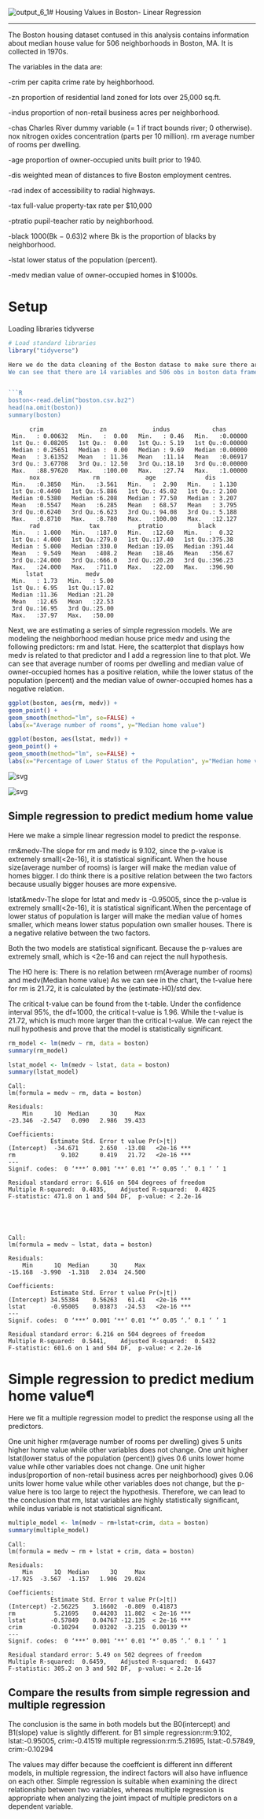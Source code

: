 ![output_6_1](https://github.com/iuyuuu/Housing-Values-in-Boston/assets/108920364/4f90e583-0038-44e3-b1d7-6954c9e6cfb2)# Housing Values in Boston- Linear Regression 

---
The Boston housing dataset contused in this analysis contains information about median house value for 506 neighborhoods in Boston, MA. It is collected in 1970s. 

The variables in the data are: 

-crim per capita crime rate by heighborhood.

-zn proportion of residential land zoned for lots over 25,000 sq.ft.

-indus proportion of non-retail business acres per neighborhood.

-chas Charles River dummy variable (= 1 if tract bounds river; 0 otherwise). nox nitrogen oxides concentration (parts per 10 million).
rm average number of rooms per dwelling.

-age proportion of owner-occupied units built prior to 1940.

-dis weighted mean of distances to five Boston employment centres.

-rad index of accessibility to radial highways.

-tax full-value property-tax rate per $10,000

-ptratio pupil-teacher ratio by neighborhood.

-black 1000(Bk − 0.63)2 where Bk is the proportion of blacks by neighborhood. 

-lstat lower status of the population (percent).

-medv median value of owner-occupied homes in $1000s. 

# Setup
Loading libraries tidyverse


```R
# Load standard libraries
library("tidyverse")

Here we do the data cleaning of the Boston datase to make sure there aren't any missings.
We can see that there are 14 variables and 506 obs in boston data frame.


```R
boston<-read.delim("boston.csv.bz2")
head(na.omit(boston))
summary(boston)
```




          crim                zn             indus            chas        
     Min.   : 0.00632   Min.   :  0.00   Min.   : 0.46   Min.   :0.00000  
     1st Qu.: 0.08205   1st Qu.:  0.00   1st Qu.: 5.19   1st Qu.:0.00000  
     Median : 0.25651   Median :  0.00   Median : 9.69   Median :0.00000  
     Mean   : 3.61352   Mean   : 11.36   Mean   :11.14   Mean   :0.06917  
     3rd Qu.: 3.67708   3rd Qu.: 12.50   3rd Qu.:18.10   3rd Qu.:0.00000  
     Max.   :88.97620   Max.   :100.00   Max.   :27.74   Max.   :1.00000  
          nox               rm             age              dis        
     Min.   :0.3850   Min.   :3.561   Min.   :  2.90   Min.   : 1.130  
     1st Qu.:0.4490   1st Qu.:5.886   1st Qu.: 45.02   1st Qu.: 2.100  
     Median :0.5380   Median :6.208   Median : 77.50   Median : 3.207  
     Mean   :0.5547   Mean   :6.285   Mean   : 68.57   Mean   : 3.795  
     3rd Qu.:0.6240   3rd Qu.:6.623   3rd Qu.: 94.08   3rd Qu.: 5.188  
     Max.   :0.8710   Max.   :8.780   Max.   :100.00   Max.   :12.127  
          rad              tax           ptratio          black       
     Min.   : 1.000   Min.   :187.0   Min.   :12.60   Min.   :  0.32  
     1st Qu.: 4.000   1st Qu.:279.0   1st Qu.:17.40   1st Qu.:375.38  
     Median : 5.000   Median :330.0   Median :19.05   Median :391.44  
     Mean   : 9.549   Mean   :408.2   Mean   :18.46   Mean   :356.67  
     3rd Qu.:24.000   3rd Qu.:666.0   3rd Qu.:20.20   3rd Qu.:396.23  
     Max.   :24.000   Max.   :711.0   Max.   :22.00   Max.   :396.90  
         lstat            medv      
     Min.   : 1.73   Min.   : 5.00  
     1st Qu.: 6.95   1st Qu.:17.02  
     Median :11.36   Median :21.20  
     Mean   :12.65   Mean   :22.53  
     3rd Qu.:16.95   3rd Qu.:25.00  
     Max.   :37.97   Max.   :50.00  


Next, we are estimating a series of simple regression models. We are modeling the neighborhood median house price medv and using the following predictors: rm and lstat.
Here, the scatterplot that displays how medv is related to that predictor and I add a  regression line to that plot. We can see that average number of rooms per dwelling and median value of owner-occupied homes has a positive relation, while the lower status of the population (percent) and the median value of owner-occupied homes has a negative relation.


```R
ggplot(boston, aes(rm, medv)) +
geom_point() +
geom_smooth(method="lm", se=FALSE) +
labs(x="Average number of rooms", y="Median home value")

ggplot(boston, aes(lstat, medv)) +
geom_point() +
geom_smooth(method="lm", se=FALSE) +
labs(x="Percentage of Lower Status of the Population", y="Median home value")

```

![svg](output_6_1.svg)
    
    
![svg](output_6_2.svg)
    

## Simple regression to predict medium home value
Here we make a simple linear regression model to predict the response. 

rm&medv-The slope for rm and medv is  9.102, since the p-value is extremely small(<2e-16), it is statistical significant. When the house size(average number of rooms) is larger will make the median value of homes bigger. I do think there is a positive relation between the two factors because usually bigger houses are more expensive.

lstat&medv-The slope for lstat and medv is -0.95005, since the p-value is extremely small(<2e-16), it is statistical significant.When the percentage of lower status of population is larger will make the median value of homes smaller, which means lower status population own smaller houses. There is a negative relative between the two factors.

Both the two models are statistical significant. Because the p-values are extremely small, which is <2e-16 and can reject the null hypothesis.

The H0 here is: There is no relation between rm(Average number of rooms) and medv(Median home value)
As we can see in the chart, the t-value here for rm is 21.72, it is calculated by the (estimate-H0)/std dev. 

The critical t-value can be found from the t-table. Under the confidence interval 95%, the df=1000, the critical t-value is 1.96. While the t-value is 21.72, which is much more larger than the critical t-value. We can reject the null hypothesis and prove that the model is statistically significant.


```R
rm_model <- lm(medv ~ rm, data = boston)
summary(rm_model)

lstat_model <- lm(medv ~ lstat, data = boston)
summary(lstat_model)
```


    
    Call:
    lm(formula = medv ~ rm, data = boston)
    
    Residuals:
        Min      1Q  Median      3Q     Max 
    -23.346  -2.547   0.090   2.986  39.433 
    
    Coefficients:
                Estimate Std. Error t value Pr(>|t|)    
    (Intercept)  -34.671      2.650  -13.08   <2e-16 ***
    rm             9.102      0.419   21.72   <2e-16 ***
    ---
    Signif. codes:  0 ‘***’ 0.001 ‘**’ 0.01 ‘*’ 0.05 ‘.’ 0.1 ‘ ’ 1
    
    Residual standard error: 6.616 on 504 degrees of freedom
    Multiple R-squared:  0.4835,	Adjusted R-squared:  0.4825 
    F-statistic: 471.8 on 1 and 504 DF,  p-value: < 2.2e-16




    
    Call:
    lm(formula = medv ~ lstat, data = boston)
    
    Residuals:
        Min      1Q  Median      3Q     Max 
    -15.168  -3.990  -1.318   2.034  24.500 
    
    Coefficients:
                Estimate Std. Error t value Pr(>|t|)    
    (Intercept) 34.55384    0.56263   61.41   <2e-16 ***
    lstat       -0.95005    0.03873  -24.53   <2e-16 ***
    ---
    Signif. codes:  0 ‘***’ 0.001 ‘**’ 0.01 ‘*’ 0.05 ‘.’ 0.1 ‘ ’ 1
    
    Residual standard error: 6.216 on 504 degrees of freedom
    Multiple R-squared:  0.5441,	Adjusted R-squared:  0.5432 
    F-statistic: 601.6 on 1 and 504 DF,  p-value: < 2.2e-16



# Simple regression to predict medium home value¶

Here we fit a multiple regression model to predict the response using all the predictors. 

One unit higher rm(average number of rooms per dwelling) gives 5 units higher home value while other variables does
not change.
One unit higher lstat(lower status of the population (percent)) gives 0.6 units lower home value while other variables does
not change.
One unit higher indus(proportion of non-retail business acres per neighborhood) gives 0.06 units lower home value while other variables does not change, but the p-value here is too large to reject the hypothesis.
Therefore, we can lead to the conclusion that rm, lstat variables are highly statistically significant, while indus variable is not statistical significant.


```R
multiple_model <- lm(medv ~ rm+lstat+crim, data = boston)
summary(multiple_model)
```


    
    Call:
    lm(formula = medv ~ rm + lstat + crim, data = boston)
    
    Residuals:
        Min      1Q  Median      3Q     Max 
    -17.925  -3.567  -1.157   1.906  29.024 
    
    Coefficients:
                Estimate Std. Error t value Pr(>|t|)    
    (Intercept) -2.56225    3.16602  -0.809  0.41873    
    rm           5.21695    0.44203  11.802  < 2e-16 ***
    lstat       -0.57849    0.04767 -12.135  < 2e-16 ***
    crim        -0.10294    0.03202  -3.215  0.00139 ** 
    ---
    Signif. codes:  0 ‘***’ 0.001 ‘**’ 0.01 ‘*’ 0.05 ‘.’ 0.1 ‘ ’ 1
    
    Residual standard error: 5.49 on 502 degrees of freedom
    Multiple R-squared:  0.6459,	Adjusted R-squared:  0.6437 
    F-statistic: 305.2 on 3 and 502 DF,  p-value: < 2.2e-16




## Compare the results from simple regression and multiple regression
The conclusion is the same in both models but the B0(intercept) and B1(slope) value is slightly different.
for B1
simple regression:rm:9.102, lstat:-0.95005, crim:-0.41519 
multiple regression:rm:5.21695, lstat:-0.57849, crim:-0.10294

The values may differ because the coeffcient is different inn different models, in multiple regression, the indirect factors will also have influence on each other. Simple regression is suitable when examining the direct relationship between two variables, whereas multiple regression is appropriate when analyzing the joint impact of multiple predictors on a dependent variable. 



```R

```

